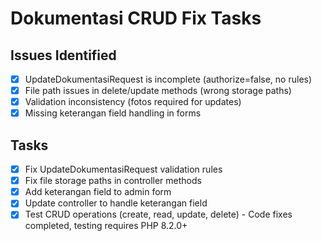 # Dokumentasi CRUD Fix Tasks

## Issues Identified
- [x] UpdateDokumentasiRequest is incomplete (authorize=false, no rules)
- [x] File path issues in delete/update methods (wrong storage paths)
- [x] Validation inconsistency (fotos required for updates)
- [x] Missing keterangan field handling in forms

## Tasks
- [x] Fix UpdateDokumentasiRequest validation rules
- [x] Fix file storage paths in controller methods
- [x] Add keterangan field to admin form
- [x] Update controller to handle keterangan field
- [x] Test CRUD operations (create, read, update, delete) - Code fixes completed, testing requires PHP 8.2.0+
